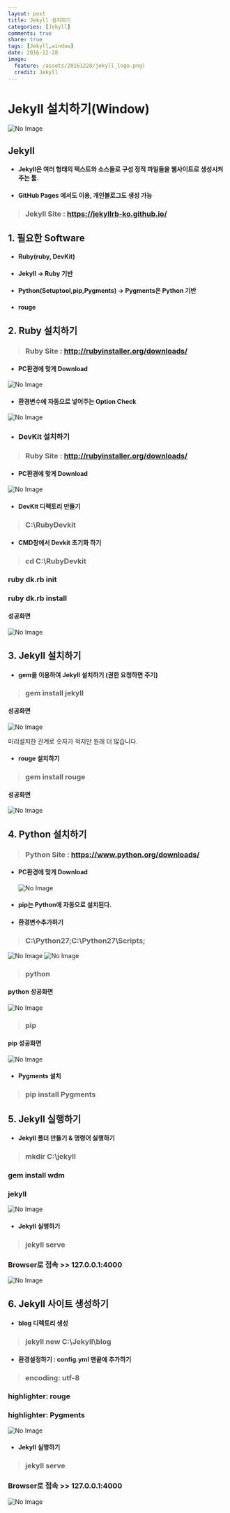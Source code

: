 ```yaml
---
layout: post
title: Jekyll 설치하기
categories: [Jekyll]
comments: true
share: true
tags: [Jekyll,window]
date: 2016-12-28
image:
  feature: /assets/20161228/jekyll_logo.png)
  credit: Jekyll
---
```

# **Jekyll 설치하기(Window)**
![No Image](/assets/20161228/jekyll_logo.png)
## Jekyll
- #### Jekyll은 여러 형태의 텍스트와 소스들로 구성 정적 파일들을 웹사이트로 생성시켜주는 툴.
- #### GitHub Pages 에서도 이용, 개인블로그도 생성 가능
> ### Jekyll Site : https://jekyllrb-ko.github.io/

## 1. 필요한 Software
- #### Ruby(ruby, DevKit)
- #### Jekyll -> **Ruby 기반**
- #### Python(Setuptool,pip,Pygments) -> **Pygments은 Python 기반**
- #### rouge

## 2. Ruby 설치하기
> ### Ruby Site : http://rubyinstaller.org/downloads/

- #### PC환경에 맞게 Download
![No Image](/assets/20161228/ruby_down.png)
- #### 환경변수에 자동으로 넣어주는 Option Check
![No Image](/assets/20161228/ruby_path.png)

- ### DevKit 설치하기
> ### Ruby Site : http://rubyinstaller.org/downloads/

- #### PC환경에 맞게 Download
![No Image](/assets/20161228/ruby_devkit.png)

- #### DevKit 디렉토리 만들기
> ### C:\RubyDevkit

- #### CMD창에서 Devkit 초기화 하기
> ### cd C:\RubyDevkit
  ### ruby dk.rb init
  ### ruby dk.rb install

  #### 성공화면
  ![No Image](/assets/20161228/ruby_success.png)

## 3. Jekyll 설치하기
- #### gem을 이용하여 Jekyll 설치하기 (권한 요청하면 주기)
> ### gem install jekyll

  #### 성공화면
 ![No Image](/assets/20161228/jekyll_down.png)

  미리설치한 관계로 숫자가 적지만 원래 더 많습니다.


- #### rouge 설치하기
> ### gem install rouge

  #### 성공화면
  ![No Image](/assets/20161228/rouge_down.png)

## 4. Python 설치하기
> ### Python Site : https://www.python.org/downloads/

- #### PC환경에 맞게 Download
  ![No Image](/assets/20161228/python_down.png)
- #### pip는 Python에 자동으로 설치된다.
- #### 환경변수추가하기
> ### C:\Python27;C:\Python27\Scripts;

  ![No Image](/assets/20161228/path.png)
  ![No Image](/assets/20161228/path2.png)

  > ### python

  #### python 성공화면
 ![No Image](/assets/20161228/python_success.png)
> ### pip

  #### pip 성공화면
  ![No Image](/assets/20161228/pip_success.png)

- #### Pygments 설치
> ### pip install Pygments

## 5. Jekyll 실행하기
- #### Jekyll 폴더 만들기 & 명령어 실행하기
> ### mkdir C:\jekyll
  ### gem install wdm
  ### jekyll

  ![No Image](/assets/20161228/jekyll_execute.png)

- #### Jekyll 실행하기
> ### jekyll serve
  ### Browser로 접속 >> **127.0.0.1:4000**

  ![No Image](/assets/20161228/jekyll_browser.png)

## 6. Jekyll 사이트 생성하기
- #### blog 디렉토리 생성
> ### jekyll new C:\Jekyll\blog

- #### 환경설정하기 : config.yml 맨끝에 추가하기
> ### encoding: utf-8
  ### highlighter: rouge
  ### highlighter: Pygments

  ![No Image](/assets/20161228/config.png)

- #### Jekyll 실행하기
> ### jekyll serve
  ### Browser로 접속 >> **127.0.0.1:4000**

  ![No Image](/assets/20161228/jekyll_browser2.png)
